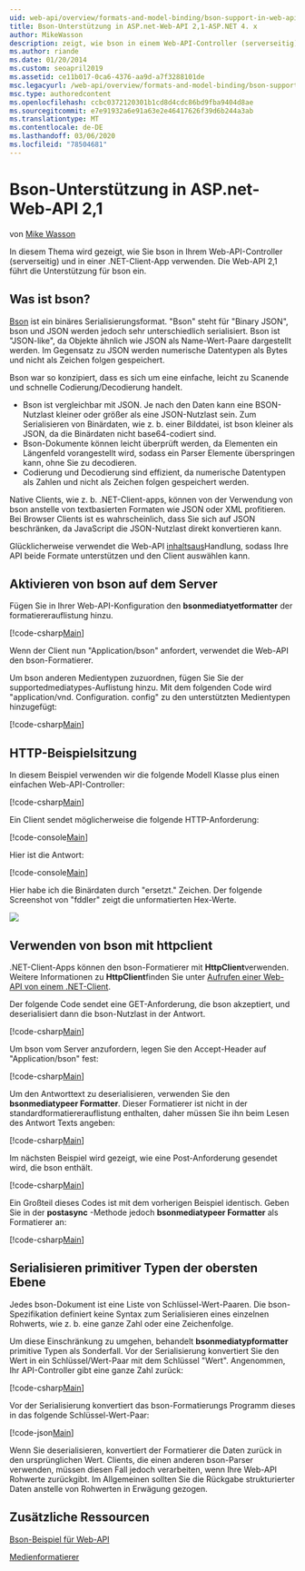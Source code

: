 ```yaml
---
uid: web-api/overview/formats-and-model-binding/bson-support-in-web-api-21
title: Bson-Unterstützung in ASP.net-Web-API 2,1-ASP.NET 4. x
author: MikeWasson
description: zeigt, wie bson in einem Web-API-Controller (serverseitig) und in einer .NET-Client-App für ASP.NET 4. x verwendet wird.
ms.author: riande
ms.date: 01/20/2014
ms.custom: seoapril2019
ms.assetid: ce11b017-0ca6-4376-aa9d-a7f3288101de
msc.legacyurl: /web-api/overview/formats-and-model-binding/bson-support-in-web-api-21
msc.type: authoredcontent
ms.openlocfilehash: ccbc0372120301b1cd8d4cdc86bd9fba9404d8ae
ms.sourcegitcommit: e7e91932a6e91a63e2e46417626f39d6b244a3ab
ms.translationtype: MT
ms.contentlocale: de-DE
ms.lasthandoff: 03/06/2020
ms.locfileid: "78504681"
---
```

# <a name="bson-support-in-aspnet-web-api-21"></a>Bson-Unterstützung in ASP.net-Web-API 2,1

von [Mike Wasson](https://github.com/MikeWasson)

In diesem Thema wird gezeigt, wie Sie bson in Ihrem Web-API-Controller (serverseitig) und in einer .NET-Client-App verwenden. Die Web-API 2,1 führt die Unterstützung für bson ein. 

## <a name="what-is-bson"></a>Was ist bson?

[Bson](http://bsonspec.org/) ist ein binäres Serialisierungsformat. "Bson" steht für "Binary JSON", bson und JSON werden jedoch sehr unterschiedlich serialisiert. Bson ist "JSON-like", da Objekte ähnlich wie JSON als Name-Wert-Paare dargestellt werden. Im Gegensatz zu JSON werden numerische Datentypen als Bytes und nicht als Zeichen folgen gespeichert.

Bson war so konzipiert, dass es sich um eine einfache, leicht zu Scanende und schnelle Codierung/Decodierung handelt.

- Bson ist vergleichbar mit JSON. Je nach den Daten kann eine BSON-Nutzlast kleiner oder größer als eine JSON-Nutzlast sein. Zum Serialisieren von Binärdaten, wie z. b. einer Bilddatei, ist bson kleiner als JSON, da die Binärdaten nicht base64-codiert sind.
- Bson-Dokumente können leicht überprüft werden, da Elementen ein Längenfeld vorangestellt wird, sodass ein Parser Elemente überspringen kann, ohne Sie zu decodieren.
- Codierung und Decodierung sind effizient, da numerische Datentypen als Zahlen und nicht als Zeichen folgen gespeichert werden.

Native Clients, wie z. b. .NET-Client-apps, können von der Verwendung von bson anstelle von textbasierten Formaten wie JSON oder XML profitieren. Bei Browser Clients ist es wahrscheinlich, dass Sie sich auf JSON beschränken, da JavaScript die JSON-Nutzlast direkt konvertieren kann.

Glücklicherweise verwendet die Web-API [inhaltsaus](content-negotiation.md)Handlung, sodass Ihre API beide Formate unterstützen und den Client auswählen kann.

## <a name="enabling-bson-on-the-server"></a>Aktivieren von bson auf dem Server

Fügen Sie in Ihrer Web-API-Konfiguration den **bsonmediatyetformatter** der formatiererauflistung hinzu.

[!code-csharp[Main](bson-support-in-web-api-21/samples/sample1.cs)]

Wenn der Client nun "Application/bson" anfordert, verwendet die Web-API den bson-Formatierer.

Um bson anderen Medientypen zuzuordnen, fügen Sie Sie der supportedmediatypes-Auflistung hinzu. Mit dem folgenden Code wird "application/vnd. Configuration. config" zu den unterstützten Medientypen hinzugefügt:

[!code-csharp[Main](bson-support-in-web-api-21/samples/sample2.cs)]

## <a name="example-http-session"></a>HTTP-Beispielsitzung

In diesem Beispiel verwenden wir die folgende Modell Klasse plus einen einfachen Web-API-Controller:

[!code-csharp[Main](bson-support-in-web-api-21/samples/sample3.cs)]

Ein Client sendet möglicherweise die folgende HTTP-Anforderung:

[!code-console[Main](bson-support-in-web-api-21/samples/sample4.cmd)]

Hier ist die Antwort:

[!code-console[Main](bson-support-in-web-api-21/samples/sample5.cmd)]

Hier habe ich die Binärdaten durch &quot;ersetzt.&quot; Zeichen. Der folgende Screenshot von "fddler" zeigt die unformatierten Hex-Werte.

[![](bson-support-in-web-api-21/_static/image2.png)](bson-support-in-web-api-21/_static/image1.png)

## <a name="using-bson-with-httpclient"></a>Verwenden von bson mit httpclient

.NET-Client-Apps können den bson-Formatierer mit **HttpClient**verwenden. Weitere Informationen zu **HttpClient**finden Sie unter [Aufrufen einer Web-API von einem .NET-Client](../advanced/calling-a-web-api-from-a-net-client.md).

Der folgende Code sendet eine GET-Anforderung, die bson akzeptiert, und deserialisiert dann die bson-Nutzlast in der Antwort.

[!code-csharp[Main](bson-support-in-web-api-21/samples/sample6.cs)]

Um bson vom Server anzufordern, legen Sie den Accept-Header auf "Application/bson" fest:

[!code-csharp[Main](bson-support-in-web-api-21/samples/sample7.cs)]

Um den Antworttext zu deserialisieren, verwenden Sie den **bsonmediatypeer Formatter**. Dieser Formatierer ist nicht in der standardformatiererauflistung enthalten, daher müssen Sie ihn beim Lesen des Antwort Texts angeben:

[!code-csharp[Main](bson-support-in-web-api-21/samples/sample8.cs)]

Im nächsten Beispiel wird gezeigt, wie eine Post-Anforderung gesendet wird, die bson enthält.

[!code-csharp[Main](bson-support-in-web-api-21/samples/sample9.cs)]

Ein Großteil dieses Codes ist mit dem vorherigen Beispiel identisch. Geben Sie in der **postasync** -Methode jedoch **bsonmediatypeer Formatter** als Formatierer an:

[!code-csharp[Main](bson-support-in-web-api-21/samples/sample10.cs)]

## <a name="serializing-top-level-primitive-types"></a>Serialisieren primitiver Typen der obersten Ebene

Jedes bson-Dokument ist eine Liste von Schlüssel-Wert-Paaren. Die bson-Spezifikation definiert keine Syntax zum Serialisieren eines einzelnen Rohwerts, wie z. b. eine ganze Zahl oder eine Zeichenfolge.

Um diese Einschränkung zu umgehen, behandelt **bsonmediatypformatter** primitive Typen als Sonderfall. Vor der Serialisierung konvertiert Sie den Wert in ein Schlüssel/Wert-Paar mit dem Schlüssel "Wert". Angenommen, Ihr API-Controller gibt eine ganze Zahl zurück:

[!code-csharp[Main](bson-support-in-web-api-21/samples/sample11.cs)]

Vor der Serialisierung konvertiert das bson-Formatierungs Programm dieses in das folgende Schlüssel-Wert-Paar:

[!code-json[Main](bson-support-in-web-api-21/samples/sample12.json)]

Wenn Sie deserialisieren, konvertiert der Formatierer die Daten zurück in den ursprünglichen Wert. Clients, die einen anderen bson-Parser verwenden, müssen diesen Fall jedoch verarbeiten, wenn Ihre Web-API Rohwerte zurückgibt. Im Allgemeinen sollten Sie die Rückgabe strukturierter Daten anstelle von Rohwerten in Erwägung gezogen.

## <a name="additional-resources"></a>Zusätzliche Ressourcen

[Bson-Beispiel für Web-API](https://github.com/aspnet/samples/tree/master/samples/aspnet/WebApi/BSONSample/)

[Medienformatierer](media-formatters.md)
